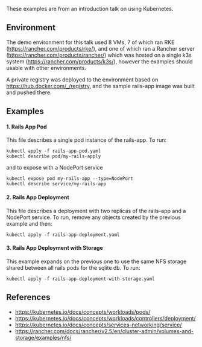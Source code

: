 These examples are from an introduction talk on using Kubernetes.

## Environment

The demo environment for this talk used 8 VMs, 7 of which ran RKE (https://rancher.com/products/rke/), and one of which ran a Rancher server (https://rancher.com/products/rancher/) which was hosted on a single k3s system (https://rancher.com/products/k3s/), however the examples should usable with other environments.

A private registry was deployed to the environment based on https://hub.docker.com/_/registry, and the sample rails-app image was built and pushed there.

## Examples

#### 1. Rails App Pod
This file describes a single pod instance of the rails-app. To run:

    kubectl apply -f rails-app-pod.yaml
    kubectl describe pod/my-rails-apply

 and to expose with a NodePort service

    kubectl expose pod my-rails-app --type=NodePort
    kubectl describe service/my-rails-app


#### 2. Rails App Deployment
This file describes a deployment with two replicas of the rails-app and a NodePort service. To run, remove any objects created by the previous example and then:

    kubectl apply -f rails-app-deployment.yaml


#### 3. Rails App Deployment with Storage
This example expands on the previous one to use the same NFS storage shared between all rails pods for the sqlite db. To run:

    kubectl apply -f rails-app-deployment-with-storage.yaml



## References

* https://kubernetes.io/docs/concepts/workloads/pods/
* https://kubernetes.io/docs/concepts/workloads/controllers/deployment/
* https://kubernetes.io/docs/concepts/services-networking/service/
* https://rancher.com/docs/rancher/v2.5/en/cluster-admin/volumes-and-storage/examples/nfs/
